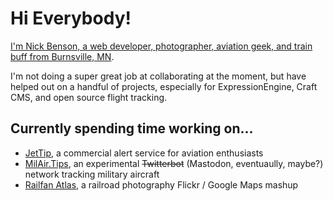 # Hi Everybody!

[I'm Nick Benson, a web developer, photographer, aviation geek, and train buff from Burnsville, MN](https://ottergoose.net).

I'm not doing a super great job at collaborating at the moment, but have helped out on a handful of projects, especially for ExpressionEngine, Craft CMS, and open source flight tracking.

## Currently spending time working on...
- [JetTip](https://jettip.net), a commercial alert service for aviation enthusiasts
- [MilAir.Tips](https://milair.tips), an experimental ~~Twitterbot~~ (Mastodon, eventuaully, maybe?) network tracking military aircraft
- [Railfan Atlas](https://railfanatlas.com), a railroad photography Flickr / Google Maps mashup
